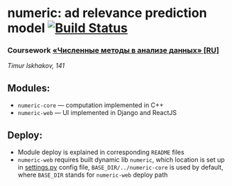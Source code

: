 # numeric: ad relevance prediction model [![Build Status](https://travis-ci.org/iskhakovt/numeric.svg?branch=master)](https://travis-ci.org/iskhakovt/numeric)
### Coursework [«Численные методы в анализе данных» \[RU\]](http://wiki.cs.hse.ru/%D0%A7%D0%B8%D1%81%D0%BB%D0%B5%D0%BD%D0%BD%D1%8B%D0%B5_%D0%BC%D0%B5%D1%82%D0%BE%D0%B4%D1%8B_%D0%B2_%D0%B0%D0%BD%D0%B0%D0%BB%D0%B8%D0%B7%D0%B5_%D0%B4%D0%B0%D0%BD%D0%BD%D1%8B%D1%85)

*Timur Iskhakov, 141*

## Modules:

* `numeric-core` — computation implemented in C++
* `numeric-web` — UI implemented in Django and ReactJS

## Deploy:

* Module deploy is explained in corresponding `README` files
* `numeric-web` requires built dynamic lib `numeric`, which location is set up in [settings.py](numeric-web/numeric_web/settings.py) config file, `BASE_DIR/../numeric-core` is used by default, where `BASE_DIR` stands for `numeric-web` deploy path
